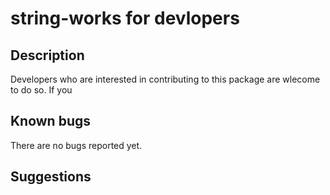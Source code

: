 # string-works for devlopers

## Description
Developers who are interested in contributing to this package are wlecome to do so. If you 

## Known bugs
There are no bugs reported yet.

## Suggestions